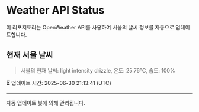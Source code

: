 
# Weather API Status

이 리포지토리는 OpenWeather API를 사용하여 서울의 날씨 정보를 자동으로 업데이트합니다.

## 현재 서울 날씨
> 서울의 현재 날씨: light intensity drizzle, 온도: 25.76°C, 습도: 100%

⏳ 업데이트 시간: 2025-06-30 21:13:41 (UTC)

---
자동 업데이트 봇에 의해 관리됩니다.
